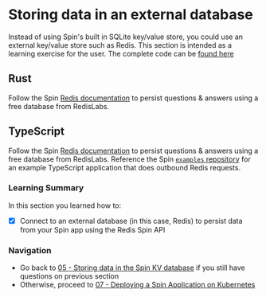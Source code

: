# Storing data in an external database

Instead of using Spin's built in SQLite key/value store, you could use an external key/value store such as Redis. This section is intended as a learning exercise for the user. The complete code can be [found here](https://github.com/fermyon/workshops/tree/main/spin/apps/06-external-db)

## Rust

Follow the Spin [Redis documentation](https://developer.fermyon.com/cloud/data-redis.md#redis) to persist questions & answers using a free database from RedisLabs.

## TypeScript

Follow the Spin [Redis documentation](https://developer.fermyon.com/cloud/data-redis.md#redis) to persist questions & answers using a free database from RedisLabs. Reference the Spin [`examples` repository](https://github.com/fermyon/spin-js-sdk/tree/main/examples/typescript/outbound_redis) for an example TypeScript application that does outbound Redis requests.

### Learning Summary

In this section you learned how to:

- [x] Connect to an external database (in this case, Redis) to persist data from your Spin app using the Redis Spin API

### Navigation

- Go back to [05 - Storing data in the Spin KV database](05-spin-kv.md) if you still have questions on previous section
- Otherwise, proceed to [07 - Deploying a Spin Application on Kubernetes](07-kubernetes.md)
